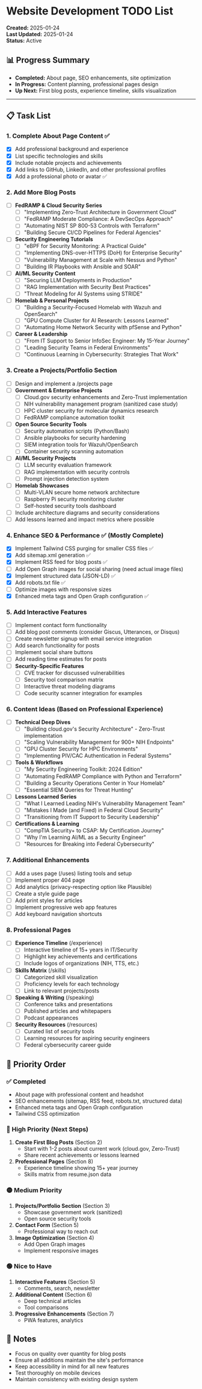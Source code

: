 # Website Development TODO List

**Created:** 2025-01-24  
**Last Updated:** 2025-01-24  
**Status:** Active

## 📊 Progress Summary

- **Completed:** About page, SEO enhancements, site optimization
- **In Progress:** Content planning, professional pages design
- **Up Next:** First blog posts, experience timeline, skills visualization

---

## 📋 Task List

### 1. Complete About Page Content ✅
- [x] Add professional background and experience
- [x] List specific technologies and skills
- [x] Include notable projects and achievements
- [x] Add links to GitHub, LinkedIn, and other professional profiles
- [x] Add a professional photo or avatar ✅

### 2. Add More Blog Posts
- [ ] **FedRAMP & Cloud Security Series**
  - [ ] "Implementing Zero-Trust Architecture in Government Cloud" 
  - [ ] "FedRAMP Moderate Compliance: A DevSecOps Approach"
  - [ ] "Automating NIST SP 800-53 Controls with Terraform"
  - [ ] "Building Secure CI/CD Pipelines for Federal Agencies"
- [ ] **Security Engineering Tutorials**
  - [ ] "eBPF for Security Monitoring: A Practical Guide"
  - [ ] "Implementing DNS-over-HTTPS (DoH) for Enterprise Security"
  - [ ] "Vulnerability Management at Scale with Nessus and Python"
  - [ ] "Building IR Playbooks with Ansible and SOAR"
- [ ] **AI/ML Security Content**
  - [ ] "Securing LLM Deployments in Production"
  - [ ] "RAG Implementation with Security Best Practices"
  - [ ] "Threat Modeling for AI Systems using STRIDE"
- [ ] **Homelab & Personal Projects**
  - [ ] "Building a Security-Focused Homelab with Wazuh and OpenSearch"
  - [ ] "GPU Compute Cluster for AI Research: Lessons Learned"
  - [ ] "Automating Home Network Security with pfSense and Python"
- [ ] **Career & Leadership**
  - [ ] "From IT Support to Senior InfoSec Engineer: My 15-Year Journey"
  - [ ] "Leading Security Teams in Federal Environments"
  - [ ] "Continuous Learning in Cybersecurity: Strategies That Work"

### 3. Create a Projects/Portfolio Section
- [ ] Design and implement a /projects page
- [ ] **Government & Enterprise Projects**
  - [ ] Cloud.gov security enhancements and Zero-Trust implementation
  - [ ] NIH vulnerability management program (sanitized case study)
  - [ ] HPC cluster security for molecular dynamics research
  - [ ] FedRAMP compliance automation toolkit
- [ ] **Open Source Security Tools**
  - [ ] Security automation scripts (Python/Bash)
  - [ ] Ansible playbooks for security hardening
  - [ ] SIEM integration tools for Wazuh/OpenSearch
  - [ ] Container security scanning automation
- [ ] **AI/ML Security Projects**
  - [ ] LLM security evaluation framework
  - [ ] RAG implementation with security controls
  - [ ] Prompt injection detection system
- [ ] **Homelab Showcases**
  - [ ] Multi-VLAN secure home network architecture
  - [ ] Raspberry Pi security monitoring cluster
  - [ ] Self-hosted security tools dashboard
- [ ] Include architecture diagrams and security considerations
- [ ] Add lessons learned and impact metrics where possible

### 4. Enhance SEO & Performance ✅ (Mostly Complete)
- [x] Implement Tailwind CSS purging for smaller CSS files ✅
- [x] Add sitemap.xml generation ✅
- [x] Implement RSS feed for blog posts ✅
- [ ] Add Open Graph images for social sharing (need actual image files)
- [x] Implement structured data (JSON-LD) ✅
- [x] Add robots.txt file ✅
- [ ] Optimize images with responsive sizes
- [x] Enhanced meta tags and Open Graph configuration ✅

### 5. Add Interactive Features
- [ ] Implement contact form functionality
- [ ] Add blog post comments (consider Giscus, Utterances, or Disqus)
- [ ] Create newsletter signup with email service integration
- [ ] Add search functionality for posts
- [ ] Implement social share buttons
- [ ] Add reading time estimates for posts
- [ ] **Security-Specific Features**
  - [ ] CVE tracker for discussed vulnerabilities
  - [ ] Security tool comparison matrix
  - [ ] Interactive threat modeling diagrams
  - [ ] Code security scanner integration for examples

### 6. Content Ideas (Based on Professional Experience)
- [ ] **Technical Deep Dives**
  - [ ] "Building cloud.gov's Security Architecture" - Zero-Trust implementation
  - [ ] "Scaling Vulnerability Management for 900+ NIH Endpoints"
  - [ ] "GPU Cluster Security for HPC Environments"
  - [ ] "Implementing PIV/CAC Authentication in Federal Systems"
- [ ] **Tools & Workflows**
  - [ ] "My Security Engineering Toolkit: 2024 Edition"
  - [ ] "Automating FedRAMP Compliance with Python and Terraform"
  - [ ] "Building a Security Operations Center in Your Homelab"
  - [ ] "Essential SIEM Queries for Threat Hunting"
- [ ] **Lessons Learned Series**
  - [ ] "What I Learned Leading NIH's Vulnerability Management Team"
  - [ ] "Mistakes I Made (and Fixed) in Federal Cloud Security"
  - [ ] "Transitioning from IT Support to Security Leadership"
- [ ] **Certifications & Learning**
  - [ ] "CompTIA Security+ to CSAP: My Certification Journey"
  - [ ] "Why I'm Learning AI/ML as a Security Engineer"
  - [ ] "Resources for Breaking into Federal Cybersecurity"

### 7. Additional Enhancements
- [ ] Add a uses page (/uses) listing tools and setup
- [ ] Implement proper 404 page
- [ ] Add analytics (privacy-respecting option like Plausible)
- [ ] Create a style guide page
- [ ] Add print styles for articles
- [ ] Implement progressive web app features
- [ ] Add keyboard navigation shortcuts

### 8. Professional Pages
- [ ] **Experience Timeline** (/experience)
  - [ ] Interactive timeline of 15+ years in IT/Security
  - [ ] Highlight key achievements and certifications
  - [ ] Include logos of organizations (NIH, TTS, etc.)
- [ ] **Skills Matrix** (/skills)
  - [ ] Categorized skill visualization
  - [ ] Proficiency levels for each technology
  - [ ] Link to relevant projects/posts
- [ ] **Speaking & Writing** (/speaking)
  - [ ] Conference talks and presentations
  - [ ] Published articles and whitepapers
  - [ ] Podcast appearances
- [ ] **Security Resources** (/resources)
  - [ ] Curated list of security tools
  - [ ] Learning resources for aspiring security engineers
  - [ ] Federal cybersecurity career guide

## 🎯 Priority Order

### ✅ Completed
- About page with professional content and headshot
- SEO enhancements (sitemap, RSS feed, robots.txt, structured data)
- Enhanced meta tags and Open Graph configuration
- Tailwind CSS optimization

### 🔴 High Priority (Next Steps)
1. **Create First Blog Posts** (Section 2)
   - Start with 1-2 posts about current work (cloud.gov, Zero-Trust)
   - Share recent achievements or lessons learned
2. **Professional Pages** (Section 8)
   - Experience timeline showing 15+ year journey
   - Skills matrix from resume.json data

### 🟡 Medium Priority
1. **Projects/Portfolio Section** (Section 3)
   - Showcase government work (sanitized)
   - Open source security tools
2. **Contact Form** (Section 5)
   - Professional way to reach out
3. **Image Optimization** (Section 4)
   - Add Open Graph images
   - Implement responsive images

### 🟢 Nice to Have
1. **Interactive Features** (Section 5)
   - Comments, search, newsletter
2. **Additional Content** (Section 6)
   - Deep technical articles
   - Tool comparisons
3. **Progressive Enhancements** (Section 7)
   - PWA features, analytics

## 📝 Notes

- Focus on quality over quantity for blog posts
- Ensure all additions maintain the site's performance
- Keep accessibility in mind for all new features
- Test thoroughly on mobile devices
- Maintain consistency with existing design system